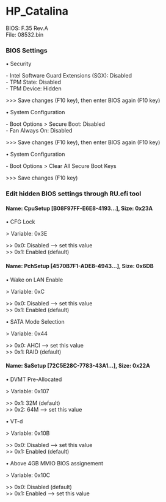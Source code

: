 # HP_Catalina

BIOS: F.35 Rev.A  
File: 08532.bin

### BIOS Settings

• Security

\- Intel Software Guard Extensions (SGX): Disabled  
\- TPM State: Disabled  
\- TPM Device: Hidden

\>>> Save changes (F10 key), then enter BIOS again (F10 key)

• System Configuration

\- Boot Options > Secure Boot: Disabled  
\- Fan Always On: Disabled

\>>> Save changes (F10 key), then enter BIOS again (F10 key)

• System Configuration

\- Boot Options > Clear All Secure Boot Keys

\>>> Save changes (F10 key)

### Edit hidden BIOS settings through RU.efi tool

#### Name: CpuSetup [B08F97FF-E6E8-4193...], Size: 0x23A

• CFG Lock

\> Variable: 0x3E

\>> 0x0: Disabled --> set this value  
\>> 0x1: Enabled (default)

#### Name: PchSetup [4570B7F1-ADE8-4943...], Size: 0x6DB

• Wake on LAN Enable

\> Variable: 0xC

\>> 0x0: Disabled --> set this value  
\>> 0x1: Enabled (default)

• SATA Mode Selection

\> Variable: 0x44

\>> 0x0: AHCI --> set this value  
\>> 0x1: RAID (default)

#### Name: SaSetup [72C5E28C-7783-43A1...], Size: 0x22A

• DVMT Pre-Allocated

\> Variable: 0x107

\>> 0x1: 32M (default)  
\>> 0x2: 64M --> set this value

• VT-d

\> Variable: 0x10B

\>> 0x0: Disabled --> set this value  
\>> 0x1: Enabled (default)

• Above 4GB MMIO BIOS assignement

\> Variable: 0x10C

\>> 0x0: Disabled (default)  
\>> 0x1: Enabled --> set this value
